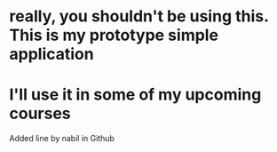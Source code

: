 # really, you shouldn't be using this. This is my prototype simple application
# I'll use it in some of my upcoming courses
Added line by nabil in Github
